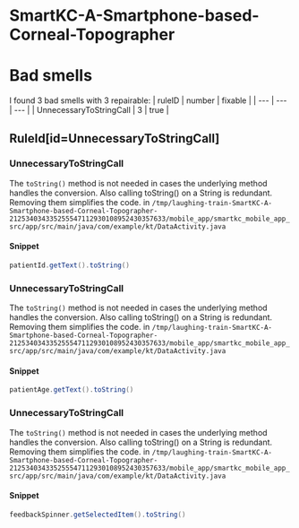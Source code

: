 # SmartKC-A-Smartphone-based-Corneal-Topographer 
 
# Bad smells
I found 3 bad smells with 3 repairable:
| ruleID | number | fixable |
| --- | --- | --- |
| UnnecessaryToStringCall | 3 | true |
## RuleId[id=UnnecessaryToStringCall]
### UnnecessaryToStringCall
The `toString()` method is not needed in cases the underlying method handles the conversion. Also calling toString() on a String is redundant. Removing them simplifies the code.
in `/tmp/laughing-train-SmartKC-A-Smartphone-based-Corneal-Topographer-212534034335255547112930108952430357633/mobile_app/smartkc_mobile_app_src/app/src/main/java/com/example/kt/DataActivity.java`
#### Snippet
```java
patientId.getText().toString()
```

### UnnecessaryToStringCall
The `toString()` method is not needed in cases the underlying method handles the conversion. Also calling toString() on a String is redundant. Removing them simplifies the code.
in `/tmp/laughing-train-SmartKC-A-Smartphone-based-Corneal-Topographer-212534034335255547112930108952430357633/mobile_app/smartkc_mobile_app_src/app/src/main/java/com/example/kt/DataActivity.java`
#### Snippet
```java
patientAge.getText().toString()
```

### UnnecessaryToStringCall
The `toString()` method is not needed in cases the underlying method handles the conversion. Also calling toString() on a String is redundant. Removing them simplifies the code.
in `/tmp/laughing-train-SmartKC-A-Smartphone-based-Corneal-Topographer-212534034335255547112930108952430357633/mobile_app/smartkc_mobile_app_src/app/src/main/java/com/example/kt/DataActivity.java`
#### Snippet
```java
feedbackSpinner.getSelectedItem().toString()
```

